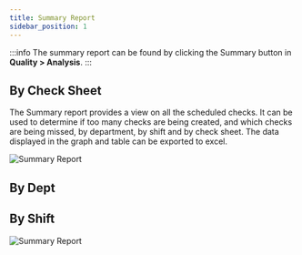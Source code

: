 ```yaml
---
title: Summary Report
sidebar_position: 1
---
```

:::info
The summary report can be found by clicking the Summary button in **Quality > Analysis**.
:::

## By Check Sheet

The Summary report provides a view on all the scheduled checks. It can be used to determine if too many checks are being created, and which checks are being missed, by department, by shift and by check sheet. The data displayed in the graph and table can be exported to excel.

![Summary Report](/img/summary-report-1.png)


## By Dept


## By Shift

![Summary Report](/img/summary-report-2.png)
